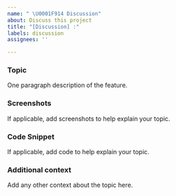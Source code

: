 ```yaml
---
name: " \U0001F914 Discussion"
about: Discuss this project
title: "[Discussion] :"
labels: discussion
assignees: ''

---
```


### Topic 
One paragraph description of the feature.

### Screenshots
If applicable, add screenshots to help explain your topic.

### Code Snippet
If applicable, add code to help explain your topic.

### Additional context
Add any other context about the topic here.
